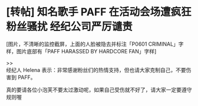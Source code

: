 # [转帖] 知名歌手 PAFF 在活动会场遭疯狂粉丝骚扰 经纪公司严厉谴责
[图片，不清晰的监控截屏，上面的人脸被隐去并标注「P0601 CRIMINAL」字样，图片底部有「PAFF HARASSED BY HARDCORE FAN」字样]

\>\>  
经纪人 Helena 表示：非常感谢粉丝们的热情支持，但也请大家克制自己，不要伤害到 PAFF。

真的要请各位小泡芙不要太过激动呢，如果自己受伤就不好了，请大家一定要遵守规则喔